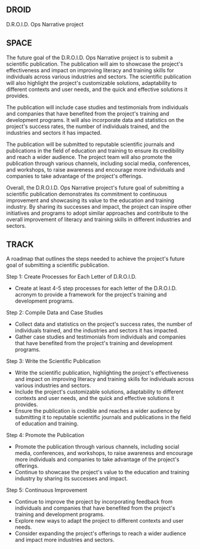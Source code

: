 ## DROID

D.R.O.I.D. Ops Narrative project

## SPACE

The future goal of the D.R.O.I.D. Ops Narrative project is to submit a scientific publication. The publication will aim to showcase the project's effectiveness and impact on improving literacy and training skills for individuals across various industries and sectors. The scientific publication will also highlight the project's customizable solutions, adaptability to different contexts and user needs, and the quick and effective solutions it provides.

The publication will include case studies and testimonials from individuals and companies that have benefited from the project's training and development programs. It will also incorporate data and statistics on the project's success rates, the number of individuals trained, and the industries and sectors it has impacted.

The publication will be submitted to reputable scientific journals and publications in the field of education and training to ensure its credibility and reach a wider audience. The project team will also promote the publication through various channels, including social media, conferences, and workshops, to raise awareness and encourage more individuals and companies to take advantage of the project's offerings.

Overall, the D.R.O.I.D. Ops Narrative project's future goal of submitting a scientific publication demonstrates its commitment to continuous improvement and showcasing its value to the education and training industry. By sharing its successes and impact, the project can inspire other initiatives and programs to adopt similar approaches and contribute to the overall improvement of literacy and training skills in different industries and sectors.

## TRACK

A roadmap that outlines the steps needed to achieve the project's future goal of submitting a scientific publication.

Step 1: Create Processes for Each Letter of D.R.O.I.D.

* Create at least 4-5 step processes for each letter of the D.R.O.I.D. acronym to provide a framework for the project's training and development programs.

Step 2: Compile Data and Case Studies

* Collect data and statistics on the project's success rates, the number of individuals trained, and the industries and sectors it has impacted.
* Gather case studies and testimonials from individuals and companies that have benefited from the project's training and development programs.

Step 3: Write the Scientific Publication

* Write the scientific publication, highlighting the project's effectiveness and impact on improving literacy and training skills for individuals across various industries and sectors.
* Include the project's customizable solutions, adaptability to different contexts and user needs, and the quick and effective solutions it provides.
* Ensure the publication is credible and reaches a wider audience by submitting it to reputable scientific journals and publications in the field of education and training.

Step 4: Promote the Publication

* Promote the publication through various channels, including social media, conferences, and workshops, to raise awareness and encourage more individuals and companies to take advantage of the project's offerings.
* Continue to showcase the project's value to the education and training industry by sharing its successes and impact.

Step 5: Continuous Improvement

* Continue to improve the project by incorporating feedback from individuals and companies that have benefited from the project's training and development programs.
* Explore new ways to adapt the project to different contexts and user needs.
* Consider expanding the project's offerings to reach a wider audience and impact more industries and sectors.
